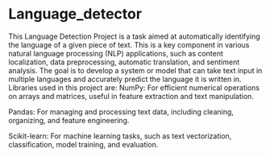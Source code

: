 # Language_detector
 This Language Detection Project is a task aimed at automatically identifying the language of a given piece of text. This is a key component in various natural language processing (NLP) applications, such as content localization, data preprocessing, automatic translation, and sentiment analysis. The goal is to develop a system or model that can take text input in multiple languages and accurately predict the language it is written in.
Libraries used in this project are:
 NumPy: For efficient numerical operations on arrays and matrices, useful in feature extraction and text manipulation.

Pandas: For managing and processing text data, including cleaning, organizing, and feature engineering.

Scikit-learn: For machine learning tasks, such as text vectorization, classification, model training, and evaluation.


